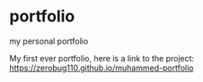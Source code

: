 # portfolio
my personal portfolio

My first ever portfolio, here is a link to the project:  https://zerobug110.github.io/muhammed-portfolio
